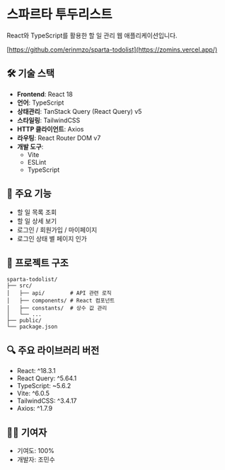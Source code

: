 # 스파르타 투두리스트

React와 TypeScript를 활용한 할 일 관리 웹 애플리케이션입니다.

[https://github.com/erinmzo/sparta-todolist](https://zomins.vercel.app/)

## 🛠 기술 스택

- **Frontend**: React 18
- **언어**: TypeScript
- **상태관리**: TanStack Query (React Query) v5
- **스타일링**: TailwindCSS
- **HTTP 클라이언트**: Axios
- **라우팅**: React Router DOM v7
- **개발 도구**:
  - Vite
  - ESLint
  - TypeScript

## 🚀 주요 기능

- 할 일 목록 조회
- 할 일 상세 보기
- 로그인 / 회원가입 / 마이페이지
- 로그인 상태 별 페이지 인가

## 📁 프로젝트 구조

```
sparta-todolist/
├── src/
│   ├── api/        # API 관련 로직
│   ├── components/ # React 컴포넌트
│   ├── constants/  # 상수 값 관리
│   └── ...
├── public/
└── package.json
```

## 🔍 주요 라이브러리 버전

- React: ^18.3.1
- React Query: ^5.64.1
- TypeScript: ~5.6.2
- Vite: ^6.0.5
- TailwindCSS: ^3.4.17
- Axios: ^1.7.9

## 👨‍💻 기여자

- 기여도: 100%
- 개발자: 조민수
